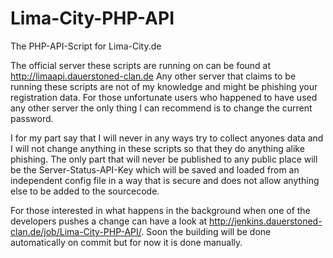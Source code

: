 Lima-City-PHP-API
=================

The PHP-API-Script for Lima-City.de

The official server these scripts are running on can be found at http://limaapi.dauerstoned-clan.de
Any other server that claims to be running these scripts are not of my knowledge and might be phishing your registration data.
For those unfortunate users who happened to have used any other server the only thing I can recommend is to change the current password.

I for my part say that I will never in any ways try to collect anyones data and I will not change anything in these scripts so that they do anything alike phishing.
The only part that will never be published to any public place will be the Server-Status-API-Key which will be saved and loaded from an independent config file in a way that is secure and does not allow anything else to be added to the sourcecode.

For those interested in what happens in the background when one of the developers pushes a change can have a look at http://jenkins.dauerstoned-clan.de/job/Lima-City-PHP-API/. Soon the building will be done automatically on commit but for now it is done manually.